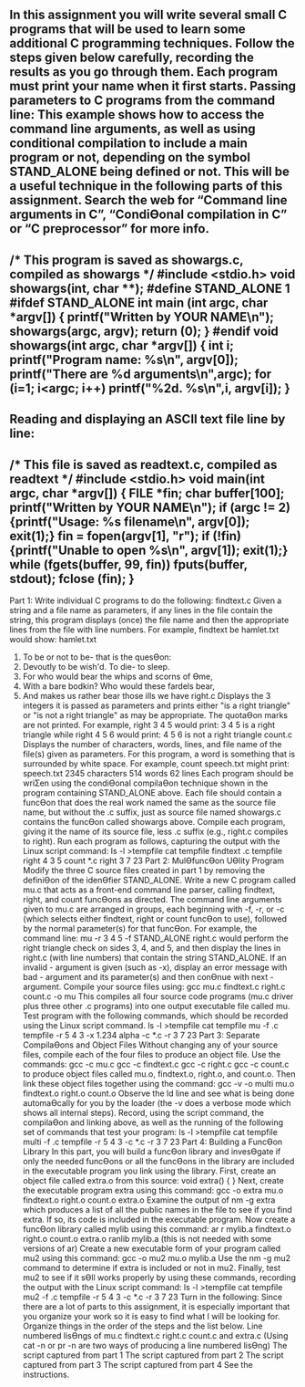 In this assignment you will write several small C programs that will be used to learn some additional C
programming techniques. Follow the steps given below carefully, recording the results as you go
through them. Each program must print your name when it first starts.
Passing parameters to C programs from the command line:
 This example shows how to access the command line arguments, as well as using conditional
compilation to include a main program or not, depending on the symbol STAND_ALONE being defined or
not. This will be a useful technique in the following parts of this assignment. Search the web for
“Command line arguments in C”, “CondiƟonal compilation in C” or “C preprocessor” for more info.
-----------------------------------------------------------------------------
/* This program is saved as showargs.c, compiled as showargs */
#include <stdio.h>
void showargs(int, char **);
#define STAND_ALONE 1
#ifdef STAND_ALONE
int main (int argc, char *argv[]) {
 printf("Written by YOUR NAME\n");
 showargs(argc, argv);
 return (0);
}
#endif
void showargs(int argc, char *argv[]) {
 int i;
 printf("Program name: %s\n", argv[0]);
 printf("There are %d arguments\n",argc);
 for (i=1; i<argc; i++)
 printf("%2d. %s\n",i, argv[i]);
}
-----------------------------------------------------------------------------
Reading and displaying an ASCII text file line by line:
-----------------------------------------------------------------------------
/* This file is saved as readtext.c, compiled as readtext */
#include <stdio.h>
void main(int argc, char *argv[]) {
 FILE *fin;
 char buffer[100];
 printf("Written by YOUR NAME\n");
 if (argc != 2) {printf("Usage: %s filename\n", argv[0]); exit(1);}
 fin = fopen(argv[1], "r");
 if (!fin) {printf("Unable to open %s\n", argv[1]); exit(1);}
 while (fgets(buffer, 99, fin)) fputs(buffer, stdout);
 fclose (fin);
}
-----------------------------------------------------------------------------
Part 1: Write individual C programs to do the following:
findtext.c Given a string and a file name as parameters, if any lines in the file contain the string, this
 program displays (once) the file name and then the appropriate lines from the file with
 line numbers. For example, findtext be hamlet.txt would show:
 hamlet.txt
 1. To be or not to be- that is the quesƟon:
 9. Devoutly to be wish'd. To die- to sleep.
 15. For who would bear the whips and scorns of Ɵme,
 21. With a bare bodkin? Who would these fardels bear,
 26. And makes us rather bear those ills we have
right.c Displays the 3 integers it is passed as parameters and prints either "is a right triangle" or
 "is not a right triangle" as may be appropriate. The quotaƟon marks are not printed.
 For example, right 3 4 5 would print:
 3 4 5 is a right triangle
 while right 4 5 6 would print:
 4 5 6 is not a right triangle
count.c Displays the number of characters, words, lines, and file name of the file(s) given as
 parameters. For this program, a word is something that is surrounded by white space.
 For example,
 count speech.txt might print:
 speech.txt
 2345 characters
 514 words
 62 lines
Each program should be wriƩen using the condiƟonal compilaƟon technique shown in the program
containing STAND_ALONE above.
Each file should contain a funcƟon that does the real work named the same as the source file name, but
without the .c suffix, just as source file named showargs.c contains the funcƟon called showargs above.
Compile each program, giving it the name of its source file, less .c suffix (e.g., right.c compiles to right).
Run each program as follows, capturing the output with the Linux script command:
ls -l >tempfile
cat tempfile
findtext .c tempfile
right 4 3 5
count *.c
right 3 7 23
Part 2: MulƟfuncƟon UƟlity Program
Modify the three C source files created in part 1 by removing the definiƟon of the idenƟfier
STAND_ALONE. Write a new C program called mu.c that acts as a front-end command line parser, calling
findtext, right, and count funcƟons as directed. The command line arguments given to mu.c are
arranged in groups, each beginning with -f, -r, or -c (which selects either findtext, right or count funcƟon
to use), followed by the normal parameter(s) for that funcƟon.
For example, the command line:
mu -r 3 4 5 -f STAND_ALONE right.c
would perform the right triangle check on sides 3, 4, and 5, and then display the lines in right.c (with line
numbers) that contain the string STAND_ALONE. If an invalid - argument is given (such as -x), display an
error message with bad - argument and its parameter(s) and then conƟnue with next - argument.
Compile your source files using: gcc mu.c findtext.c right.c count.c -o mu
This compiles all four source code programs (mu.c driver plus three other .c programs) into one output
executable file called mu.
Test program with the following commands, which should be recorded using the Linux script command.
ls -l >tempfile
cat tempfile
mu -f .c tempfile -r 5 4 3 -x 1.234 alpha -c *.c -r 3 7 23
Part 3: Separate CompilaƟons and Object Files
Without changing any of your source files, compile each of the four files to produce an object file.
Use the commands:
gcc -c mu.c
gcc -c findtext.c
gcc -c right.c
gcc -c count.c
to produce object files called mu.o, findtext.o, right.o, and count.o.
Then link these object files together using the command:
gcc -v -o multi mu.o findtext.o right.o count.o
Observe the ld line and see what is being done automaƟcally for you by the loader (the -v does a verbose
mode which shows all internal steps).
Record, using the script command, the compilaƟon and linking above, as well as the running of the
following set of commands that test your program:
ls -l >tempfile
cat tempfile
multi -f .c tempfile -r 5 4 3 -c *.c -r 3 7 23
Part 4: Building a FuncƟon Library
In this part, you will build a funcƟon library and invesƟgate if only the needed funcƟons or all the
funcƟons in the library are included in the executable program you link using the library. First, create an
object file called extra.o from this source:
void extra() { }
Next, create the executable program extra using this command:
gcc -o extra mu.o findtext.o right.o count.o extra.o
Examine the output of nm -g extra which produces a list of all the public names in the file to see if you
find extra. If so, its code is included in the executable program.
Now create a funcƟon library called mylib using this command:
ar r mylib.a findtext.o right.o count.o extra.o
ranlib mylib.a (this is not needed with some versions of ar)
Create a new executable form of your program called mu2 using this command:
gcc -o mu2 mu.o mylib.a
Use the nm -g mu2 command to determine if extra is included or not in mu2.
Finally, test mu2 to see if it sƟll works properly by using these commands, recording the output with the
Linux script command:
ls -l >tempfile
cat tempfile
mu2 -f .c tempfile -r 5 4 3 -c *.c -r 3 7 23
Turn in the following:
Since there are a lot of parts to this assignment, it is especially important that you organize your work so
it is easy to find what I will be looking for. Organize things in the order of the steps and the list below.
Line numbered lisƟngs of mu.c findtext.c right.c count.c and extra.c
(Using cat -n or pr -n are two ways of producing a line numbered lisƟng)
The script captured from part 1
The script captured from part 2
The script captured from part 3
The script captured from part 4
See the instructions.
